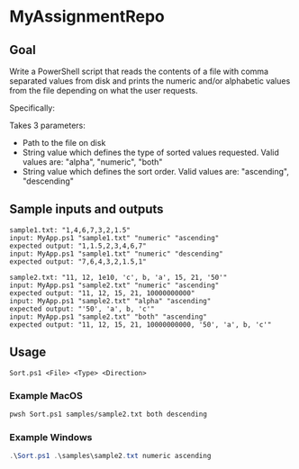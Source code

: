 # MyAssignmentRepo
## Goal
Write a PowerShell script that reads the contents of a file with comma separated values from disk and prints the numeric and/or alphabetic values from the file depending on what the user requests. 

Specifically:

Takes 3 parameters:
- Path to the file on disk
- String value which defines the type of sorted values requested. Valid values are: "alpha", "numeric", "both"
- String value which defines the sort order. Valid values are: "ascending", "descending"

## Sample inputs and outputs

```
sample1.txt: "1,4,6,7,3,2,1.5"
input: MyApp.ps1 "sample1.txt" "numeric" "ascending"
expected output: "1,1.5,2,3,4,6,7"
input: MyApp.ps1 "sample1.txt" "numeric" "descending"
expected output: "7,6,4,3,2,1.5,1"
```
```
sample2.txt: "11, 12, 1e10, 'c', b, 'a', 15, 21, '50'"
input: MyApp.ps1 "sample2.txt" "numeric" "ascending"
expected output: "11, 12, 15, 21, 10000000000"
input: MyApp.ps1 "sample2.txt" "alpha" "ascending"
expected output: "'50', 'a', b, 'c'"
input: MyApp.ps1 "sample2.txt" "both" "ascending"
expected output: "11, 12, 15, 21, 10000000000, '50', 'a', b, 'c'"
```
## Usage
```
Sort.ps1 <File> <Type> <Direction>
```
### Example MacOS
```bash
pwsh Sort.ps1 samples/sample2.txt both descending
```
### Example Windows
```PowerShell
.\Sort.ps1 .\samples\sample2.txt numeric ascending
```
